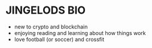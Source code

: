 # <b>JINGELODS BIO</b>

- new to crypto and blockchain
- enjoying reading and learning about how things work 
- love football (or soccer) and crossfit
